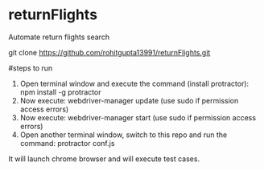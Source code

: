# returnFlights

Automate return flights search

git clone https://github.com/rohitgupta13991/returnFlights.git

#steps to run
1. Open terminal window and execute the command (install protractor): npm install -g protractor
2. Now execute: webdriver-manager update (use sudo if permission access errors)
3. Now execute: webdriver-manager start (use sudo if permission access errors)
4. Open another terminal window, switch to this repo and run the command: protractor conf.js

It will launch chrome browser and will execute test cases.


